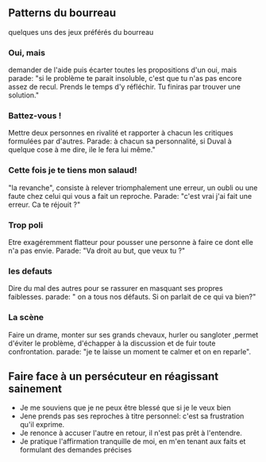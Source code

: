 
## Patterns du bourreau

quelques uns des jeux préférés du bourreau

### Oui, mais
demander de l'aide puis écarter toutes les propositions d'un oui, mais
parade: "si le problème te parait insoluble, c'est que tu n'as pas encore assez de recul. Prends le temps d'y réfléchir. Tu finiras par trouver une solution."

### Battez-vous ! 
Mettre deux personnes en rivalité et rapporter à chacun les critiques formulées par d'autres.
Parade: à chacun sa personnalité, si Duval à quelque cose à me dire, ile le fera lui même."

### Cette fois je te tiens mon salaud!
"la revanche", consiste à relever triomphalement une erreur, un oubli ou une faute chez celui qui vous a fait un reproche.
Parade: "c'est vrai j'ai fait une erreur. Ca te réjouit ?"

### Trop poli
Etre exagéremment flatteur pour pousser une personne à faire ce dont elle n'a pas envie.
Parade: "Va droit au but, que veux tu ?"


### les defauts
Dire du mal des autres pour se rassurer en masquant ses propres faiblesses.
parade: " on a tous nos défauts. Si on parlait de ce qui va bien?"

### La scène
Faire un drame, monter sur ses grands chevaux, hurler ou sangloter ,permet d'éviter le problème, d'échapper à la discussion et de fuir toute confrontation.
parade: "je te laisse un moment te calmer et on en reparle".


## Faire face à un persécuteur en réagissant sainement
- Je me souviens que je ne peux être blessé que si je le veux bien
- Jene prends pas ses reproches à titre personnel: c'est sa frustration qu'il exprime. 
- Je renonce à accuser l'autre en retour, il n'est pas prêt à l'entendre.
- Je pratique l'affirmation tranquille de moi, en m'en tenant aux faits et formulant des demandes précises
